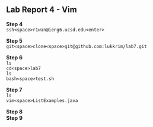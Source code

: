 ## Lab Report 4 - Vim
**Step 4**<br>
`ssh<space>r1wan@ieng6.ucsd.edu<enter>`<br>

**Step 5**<br>
`git<space>clone<space>git@github.com:lukkrim/lab7.git`<br>

**Step 6**<br>
`ls`<br>
`cd<space>lab7`<br>
`ls`<br>
`bash<space>test.sh`<br>

**Step 7**<br>
`ls`<br>
`vim<space>ListExamples.java`<br>

**Step 8**<br>
**Step 9**<br>

